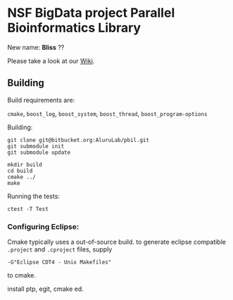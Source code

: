 # NSF BigData project Parallel Bioinformatics Library

New name: **Bliss** ??

Please take a look at our [Wiki](https://bitbucket.org/AluruLab/pbil/wiki/Home).

## Building

Build requirements are:

`cmake`, `boost_log`, `boost_system`, `boost_thread`, `boost_program-options`


Building:

```
git clone git@bitbucket.org:AluruLab/pbil.git
git submodule init
git submodule update

mkdir build
cd build
cmake ../
make
```

Running the tests:

```
ctest -T Test
```


### Configuring Eclipse:

Cmake typically uses a out-of-source build.  to generate eclipse compatible `.project` and `.cproject` files, supply
```
-G"Eclipse CDT4 - Unix Makefiles"
```
to cmake.

install ptp, egit, cmake ed.

